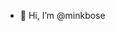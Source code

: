 - 👋 Hi, I’m @minkbose

<!---
minkbose/minkbose is a ✨ special ✨ repository because its `README.md` (this file) appears on your GitHub profile.
You can click the Preview link to take a look at your changes.
--->

